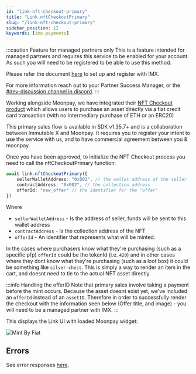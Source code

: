 ```yaml
---
id: "link-nft-checkout-primary"
title: "Link.nftCheckoutPrimary"
slug: "/link-nft-checkout-primary"
sidebar_position: 12
keywords: [imx-payments]
---
```


:::caution Feature for managed partners only
This is a feature intended for managed partners and requires this service to be enabled for your account. As such you will need to be registered to be able to use this method.

Please refer the document [here](../advanced-guides/primary-sale-checkout-endpoints.md) to set up and register with IMX.

For more information reach out to your Partner Success Manager, or the [#dev-discussion channel in discord](https://discord.gg/7URHuYFCN4).
:::

Working alongside Moonpay, we have integrated their [NFT Checkout product](https://www.moonpay.com/business/nfts) which allows users to purchase an asset directly via a fiat credit card transaction (with no intermediary purchase of ETH or an ERC20)

This primary sales flow is available in SDK v1.35.7+ and is a collaboration between Immutable X and Moonpay. It requires you to register your intent to use the service with us, and to have commercial agreement between you & moonpay.

Once you have been approved, to initialize the NFT Checkout process you need to call the nftCheckoutPrimary function:

```typescript
await link.nftCheckoutPrimary({
    sellerWalletAddress: "0x001", // the wallet address of the seller 
    contractAddress: "0x002", // the collection address
    offerId: "new_offer" // the identifier for the "offer"
})
```

Where
- `sellerWalletAddress` - Is the address of seller, funds will be sent to this wallet address
- `contractAddress` - Is the collection address of the NFT
- `offerId` - An identifier that represents what will be minted. 
  
In the cases where purchasers know what they're purchasing (such as a specific pfp) `offerId` could be the tokenId (i.e. `420`) and in other cases where they dont know what they're purchasing (such as a loot box) it could be something like `silver-chest`. This is simply a way to render an item in the cart, and doesnt need to tie to the actual NFT asset directly.

:::info Handling the offerID
Note that primary sales involve taking a payment before the mint occurs. Because the asset doesnt exist yet, we've included an `offerId` instead of an `assetID`. Therefore in order to successfully render the checkout with the information seen below (Offer title, and image) - you will need to be a managed partner with IMX.
:::

This displays the Link UI with loaded Moonpay widget:

![Mint By Fiat](/img/link-sdk-nft-checkout-primary/nft-checkout-primary.png 'NFT Checkout primary')

## Errors

See error responses [here](./link-errors.md#nft-checkout-primary).